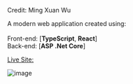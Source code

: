 Credit: Ming Xuan Wu

A modern web application created using: <br/> <br/>
Front-end: [**TypeScript**, **React**] <br/>
Back-end: [**ASP .Net Core**]

<a href="https://www.flyingfishfleet.co.uk">Live Site:</a>

![image](https://github.com/moodyloo/FlyingFishMenuWeb/assets/32241723/b41ce6c3-959c-4f19-815e-949e8245c9e4)


